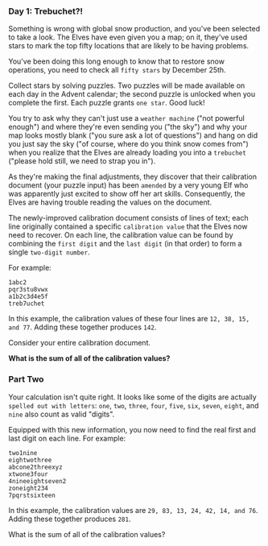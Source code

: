 ### Day 1: Trebuchet?!
Something is wrong with global snow production, and you've been selected to take a look. The Elves have even given you a map; on it, they've used stars to mark the top fifty locations that are likely to be having problems.

You've been doing this long enough to know that to restore snow operations, you need to check all `fifty stars` by December 25th.

Collect stars by solving puzzles. Two puzzles will be made available on each day in the Advent calendar; the second puzzle is unlocked when you complete the first. Each puzzle grants `one star`. Good luck!

You try to ask why they can't just use a `weather machine` ("not powerful enough") and where they're even sending you ("the sky") and why your map looks mostly blank ("you sure ask a lot of questions") and hang on did you just say the sky ("of course, where do you think snow comes from") when you realize that the Elves are already loading you into a `trebuchet` ("please hold still, we need to strap you in").

As they're making the final adjustments, they discover that their calibration document (your puzzle input) has been `amended` by a very young Elf who was apparently just excited to show off her art skills. Consequently, the Elves are having trouble reading the values on the document.

The newly-improved calibration document consists of lines of text; each line originally contained a specific `calibration value` that the Elves now need to recover. On each line, the calibration value can be found by combining the `first digit` and the `last digit` (in that order) to form a single `two-digit number`.

For example:

```
1abc2
pqr3stu8vwx
a1b2c3d4e5f
treb7uchet
```

In this example, the calibration values of these four lines are `12, 38, 15, and 77`. Adding these together produces `142`.

Consider your entire calibration document. 

**What is the sum of all of the calibration values?**

### Part Two
Your calculation isn't quite right. It looks like some of the digits are actually `spelled out with letters`: `one`, `two`, `three`, `four`, `five`, `six`, `seven`, `eight`, and `nine` also count as valid "digits".

Equipped with this new information, you now need to find the real first and last digit on each line. For example:

```
two1nine
eightwothree
abcone2threexyz
xtwone3four
4nineeightseven2
zoneight234
7pqrstsixteen
```

In this example, the calibration values are `29, 83, 13, 24, 42, 14, and 76`. Adding these together produces `281`.

What is the sum of all of the calibration values?